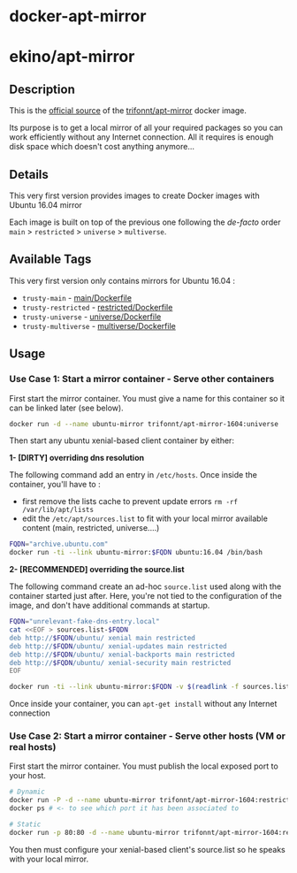 # docker-apt-mirror
# ekino/apt-mirror

## Description

This is the [official source](https://github.com/trifonnt/docker-apt-mirror/tree/master/apt-mirror)
of the [trifonnt/apt-mirror](https://registry.hub.docker.com/u/trifonnt/apt-mirror/)
docker image.

Its purpose is to get a local mirror of all your required packages so you can work efficiently without any Internet connection.
All it requires is enough disk space which doesn't cost anything anymore...

## Details

This very first version provides images to create Docker images with Ubuntu 16.04 mirror

Each image is built on top of the previous one following the *de-facto* order
`main` > `restricted` > `universe` > `multiverse`.

## Available Tags

This very first version only contains mirrors for Ubuntu 16.04 :
- `trusty-main` - [main/Dockerfile](https://github.com/trifonnt/docker-apt-mirror/tree/master/main)
- `trusty-restricted` - [restricted/Dockerfile](https://github.com/trifonnt/docker-apt-mirror/tree/master/restricted)
- `trusty-universe` - [universe/Dockerfile](https://github.com/trifonnt/docker-apt-mirror/tree/master/universe)
- `trusty-multiverse` - [multiverse/Dockerfile](https://github.com/trifonnt/docker-apt-mirror/tree/master/multiverse)

## Usage

### Use Case 1: Start a mirror container - Serve other containers

First start the mirror container.
You must give a name for this container so it can be linked later (see below).

```bash
docker run -d --name ubuntu-mirror trifonnt/apt-mirror-1604:universe
```

Then start any ubuntu xenial-based client container by either:

**1- [DIRTY] overriding dns resolution**

The following command add an entry in `/etc/hosts`.
Once inside the container, you'll have to :
- first remove the lists cache to prevent update errors `rm -rf /var/lib/apt/lists`
- edit the `/etc/apt/sources.list` to fit with your local mirror available content (main, restricted, universe....)

```bash
FQDN="archive.ubuntu.com"
docker run -ti --link ubuntu-mirror:$FQDN ubuntu:16.04 /bin/bash
```

**2- [RECOMMENDED] overriding the source.list**

The following command create an ad-hoc `source.list` used along with the container started just after.
Here, you're not tied to the configuration of the image, and don't have additional commands at startup.

```bash
FQDN="unrelevant-fake-dns-entry.local"
cat <<EOF > sources.list-$FQDN
deb http://$FQDN/ubuntu/ xenial main restricted
deb http://$FQDN/ubuntu/ xenial-updates main restricted
deb http://$FQDN/ubuntu/ xenial-backports main restricted
deb http://$FQDN/ubuntu/ xenial-security main restricted
EOF

docker run -ti --link ubuntu-mirror:$FQDN -v $(readlink -f sources.list-$FQDN):/etc/apt/sources.list ubuntu:16.04 /bin/bash
```

Once inside your container, you can `apt-get install` without any Internet connection

### Use Case 2: Start a mirror container - Serve other hosts (VM or real hosts)

First start the mirror container.
You must publish the local exposed port to your host.

```bash
# Dynamic
docker run -P -d --name ubuntu-mirror trifonnt/apt-mirror-1604:restricted
docker ps # <- to see which port it has been associated to

# Static
docker run -p 80:80 -d --name ubuntu-mirror trifonnt/apt-mirror-1604:restricted
```

You then must configure your xenial-based client's source.list so he speaks with your local mirror.
